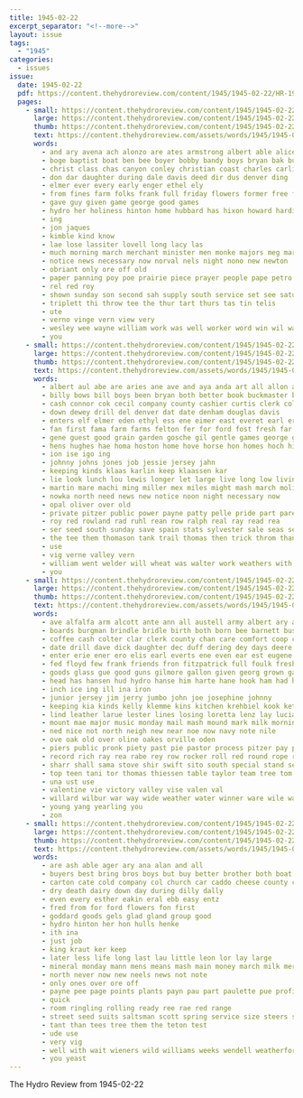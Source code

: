 ```yaml
---
title: 1945-02-22
excerpt_separator: "<!--more-->"
layout: issue
tags:
  - "1945"
categories:
  - issues
issue:
  date: 1945-02-22
  pdf: https://content.thehydroreview.com/content/1945/1945-02-22/HR-1945-02-22.pdf
  pages:
    - small: https://content.thehydroreview.com/content/1945/1945-02-22/small/HR-1945-02-22-01.jpg
      large: https://content.thehydroreview.com/content/1945/1945-02-22/large/HR-1945-02-22-01.jpg
      thumb: https://content.thehydroreview.com/content/1945/1945-02-22/thumbnails/HR-1945-02-22-01.jpg
      text: https://content.thehydroreview.com/assets/words/1945/1945-02-22/HR-1945-02-22-01.txt
      words:
        - and ary avena ach alonzo are ates armstrong albert able alice american alee arthurs army ata
        - boge baptist boat ben bee boyer bobby bandy boys bryan bak business been both bridgeport
        - christ class chas canyon conley christian coast charles carlisle church cree cross
        - don dar daughter during dale davis deed dir dus denver ding
        - elmer ever every early enger ethel ely
        - from fines farm folks frank full friday flowers former free for france fort
        - gave guy given game george good games
        - hydro her holiness hinton home hubbard has hixon howard harding hae high held
        - ing
        - jon jaques
        - kimble kind know
        - lae lose lassiter lovell long lacy las
        - much morning march merchant minister men monke majors meg marine made mont may mcconnel mens mountain miles
        - notice news necessary now norval nels night nono new newton
        - obriant only ore off old
        - paper panning poy poe prairie piece prayer people pape petro paco pope page
        - rel red roy
        - shown sunday son second sah supply south service set see saturday sans sia she sale spore ship show special standing
        - triplett thi throw tee the thur tart thurs tas tin telis
        - ute
        - verno vinge vern view very
        - wesley wee wayne william work was well worker word win wil waters west with will
        - you
    - small: https://content.thehydroreview.com/content/1945/1945-02-22/small/HR-1945-02-22-02.jpg
      large: https://content.thehydroreview.com/content/1945/1945-02-22/large/HR-1945-02-22-02.jpg
      thumb: https://content.thehydroreview.com/content/1945/1945-02-22/thumbnails/HR-1945-02-22-02.jpg
      text: https://content.thehydroreview.com/assets/words/1945/1945-02-22/HR-1945-02-22-02.txt
      words:
        - albert aul abe are aries ane ave and aya anda art all allon alle
        - billy bows bill boys been bryan both better book buckmaster bost bank belts bulk blough brown brad begin burg bride bonds ben bal born
        - cash connor cok cecil company county cashier curtis clerk colony col collins caddo crosswhite change cotton cattle cordell cat cusick cas cos current can city cross
        - down dewey drill del denver dat date denham douglas davis
        - enters elf elmer eden ethyl ess ene eimer east everet earl ernest edge
        - fan first fama farm farms felton fer for ford fost fresh far from foot feather
        - gene guest good grain garden gosche gil gentle games george gas
        - hens hughes hae homa hoston home hove horse hon homes hoch hinton house harr honor houston hereford high hirt head hydro her hom hochman has huff
        - ion ise igo ing
        - johnny johns jones job jessie jersey jahn
        - keeping kinds klaas karlin keep klaassen kar
        - lie look lunch lou lewis longer let large live long low living lydia lister lines
        - martin mare machi ming miller mex miles might mash march moline more mildred moore means monday matte myrtle
        - nowka north need news new notice noon night necessary now
        - opal oliver over old
        - private pitzer public power payne patty pelle pride part pare page place pla prise pope
        - roy red rowland rad ruhl rean row ralph real ray read rea
        - ser seed south sunday save spain stats sylvester sale seas see shane service sieh sand saxe sell she sang sea station side steers seo son spark sas shoe state snapper saturday sie show safe seats school soe serge
        - the tee them thomason tank trail thomas then trick throm than thiesse texas
        - use
        - vig verne valley vern
        - william went welder will wheat was walter work weathers with war wedding weatherford woolsey water wakeley welding
        - you
    - small: https://content.thehydroreview.com/content/1945/1945-02-22/small/HR-1945-02-22-03.jpg
      large: https://content.thehydroreview.com/content/1945/1945-02-22/large/HR-1945-02-22-03.jpg
      thumb: https://content.thehydroreview.com/content/1945/1945-02-22/thumbnails/HR-1945-02-22-03.jpg
      text: https://content.thehydroreview.com/assets/words/1945/1945-02-22/HR-1945-02-22-03.txt
      words:
        - ave alfalfa arm alcott ante ann all austell army albert ary and acker are anna ater armstrong america andor alsup auger
        - boards burgman brindle bridle birth both born bee barnett buster bethel betty brought bill box bers bless baby bull burr burner bonds bobby bins black beavis bix beer bern best bard bank
        - coffee cash colter clar clerk county chan care comfort coop cost cattle chick cooker cold cox cok cotton can cure church champlin credit caddo cross clare city che chair christian carolyn cage charlie cowden carell cedar cake carruth cen clouse case chairs candy cee clara
        - date drill dave dick daughter dec duff dering dey days deere dinner doris dise dye dau daughters
        - enter erie ener ero elis earl everts ene even ear est eugene eames eich excellent
        - fed floyd few frank friends fron fitzpatrick full foulk fresh from footer farewell fein fand farm fain first for field fork fee
        - goods glass gue good guns gilmore gallon given georg grown gay game guest games
        - head has hansen hud hydro hanse him harte hane hook ham had hea hart heater hafer harness homer henry hays hing harry hens home horse her hammer harrow hie
        - inch ice ing ill ina iron
        - junior jersey jim jerry jumbo john joe josephine johnny
        - keeping kia kinds kelly klemme kins kitchen krehbiel kook kettle keep
        - lind leather larue lester lines losing loretta lenz lay lucian lene line like lister large locks les lier land lee let left lunch
        - mount mae major music monday mail mash mound mark milk morning mates more moody moore max mention minne marl march murphy mont mee marilyn mottle martha miss mento mat mew mill mon mos miles made members
        - ned nice not north neigh new near noe now navy note nile
        - ove oak old over oline oakes orville oden
        - piers public pronk piety past pie pastor process pitzer pay paul penny powell presley place present pla potter people
        - record rich ray rea rabe rey row rocker roll red round rope rust riding reynolds roan ramona
        - sharr shall sama stove shir swift sito south special stand sea station sido satin sur size supper selene sell sale springer stage soon smooth sie sat sue show service staple sone scott steer sun small sagat sey solid school see stock summer sunday sharry side set son steers
        - top teen tani tor thomas thiessen table taylor team tree tom triplett the too take tin tucker terr toman them tank toc tue
        - una ust use
        - valentine vie victory valley vise valen val
        - willard wilbur war way wide weather water winner ware wile warm walter with win wash will window white wells was want week weer weatherford work wagon
        - young yang yearling you
        - zon
    - small: https://content.thehydroreview.com/content/1945/1945-02-22/small/HR-1945-02-22-04.jpg
      large: https://content.thehydroreview.com/content/1945/1945-02-22/large/HR-1945-02-22-04.jpg
      thumb: https://content.thehydroreview.com/content/1945/1945-02-22/thumbnails/HR-1945-02-22-04.jpg
      text: https://content.thehydroreview.com/assets/words/1945/1945-02-22/HR-1945-02-22-04.txt
      words:
        - are ash able ager ary ana alan and all
        - buyers best bring bros boys but buy better brother both boat browne bradley back barnum bro
        - carton cate cold company col church car caddo cheese county cowboy cotton crisp chic cattle custer city cross crawford cane
        - dry death dairy down day during dilly dally
        - even every esther eakin eral ebb easy entz
        - fred from for ford flowers fon first
        - goddard goods gels glad gland group good
        - hydro hinton her hon hulls henke
        - ith ina
        - just job
        - king kraut ker keep
        - later less life long last lau little leon lor lay large
        - mineral monday mann mens means mash main money march milk merit more meal
        - north never now new neels news not note
        - only ones over ore off
        - payne pee page points plants payn pau part paulette pue profit
        - quick
        - room ringling rolling ready ree rae red range
        - street seed suits saltsman scott spring service size steers show sales start season sister shalit skelton side standing still soar
        - tant than tees tree them the teton test
        - ude use
        - very vig
        - well with wait wieners wild williams weeks wendell weatherford was wide wool watch way why
        - you yeast
---
```


The Hydro Review from 1945-02-22

<!--more-->

